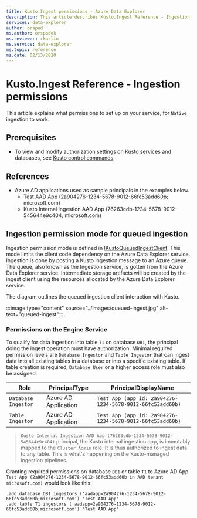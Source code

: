 ```yaml
---
title: Kusto.Ingest permissions - Azure Data Explorer
description: This article describes Kusto.Ingest Reference - Ingestion Permissions in Azure Data Explorer.
services: data-explorer
author: orspod
ms.author: orspodek
ms.reviewer: rkarlin
ms.service: data-explorer
ms.topic: reference
ms.date: 02/13/2020
---
```

# Kusto.Ingest Reference - Ingestion permissions

This article explains what permissions to set up on your service, for `Native` ingestion to work.

## Prerequisites

* To view and modify authorization settings on Kusto services and databases, see [Kusto control commands](../../management/security-roles.md).

## References

* Azure AD applications used as sample principals in the examples below.
    * Test AAD App (2a904276-1234-5678-9012-66fc53add60b; microsoft.com)
    * Kusto Internal Ingestion AAD App (76263cdb-1234-5678-9012-545644e9c404; microsoft.com)

## Ingestion permission mode for queued ingestion

Ingestion permission mode is defined in [IKustoQueuedIngestClient](kusto-ingest-client-reference.md#interface-ikustoqueuedingestclient). This mode limits the client code dependency on the Azure Data Explorer service. Ingestion is done by posting a Kusto ingestion message to an Azure queue. The queue, also known as the Ingestion service, is gotten from the Azure Data Explorer service. Intermediate storage artifacts will be created by the ingest client using the resources allocated by the Azure Data Explorer service.

The diagram outlines the queued ingestion client interaction with Kusto.

:::image type="content" source="../images/queued-ingest.jpg" alt-text="queued-ingest":::

### Permissions on the Engine Service

To qualify for data ingestion into table `T1` on database `DB1`, the principal doing the ingest operation must have authorization.
Minimal required permission levels are `Database Ingestor` and `Table Ingestor` that can ingest data into all existing tables in a database or into a specific existing table.
If table creation is required, `Database User` or a higher access role must also be assigned.


|Role                 |PrincipalType        |PrincipalDisplayName
|---------------------|---------------------|------------
|`Database Ingestor`  |Azure AD Application |`Test App (app id: 2a904276-1234-5678-9012-66fc53add60b)`
|`Table Ingestor`     |Azure AD Application |`Test App (app id: 2a904276-1234-5678-9012-66fc53add60b)`

>`Kusto Internal Ingestion AAD App (76263cdb-1234-5678-9012-545644e9c404)` principal, the Kusto internal ingestion app, is immutably mapped to the `Cluster Admin` role. It is thus authorized to ingest data to any table. This is what's happening on the Kusto-managed ingestion pipelines.

Granting required permissions on database `DB1` or table `T1` to Azure AD App `Test App (2a904276-1234-5678-9012-66fc53add60b in AAD tenant microsoft.com)` would look like this:

```kusto
.add database DB1 ingestors ('aadapp=2a904276-1234-5678-9012-66fc53add60b;microsoft.com') 'Test AAD App'
.add table T1 ingestors ('aadapp=2a904276-1234-5678-9012-66fc53add60b;microsoft.com') 'Test AAD App'
```

